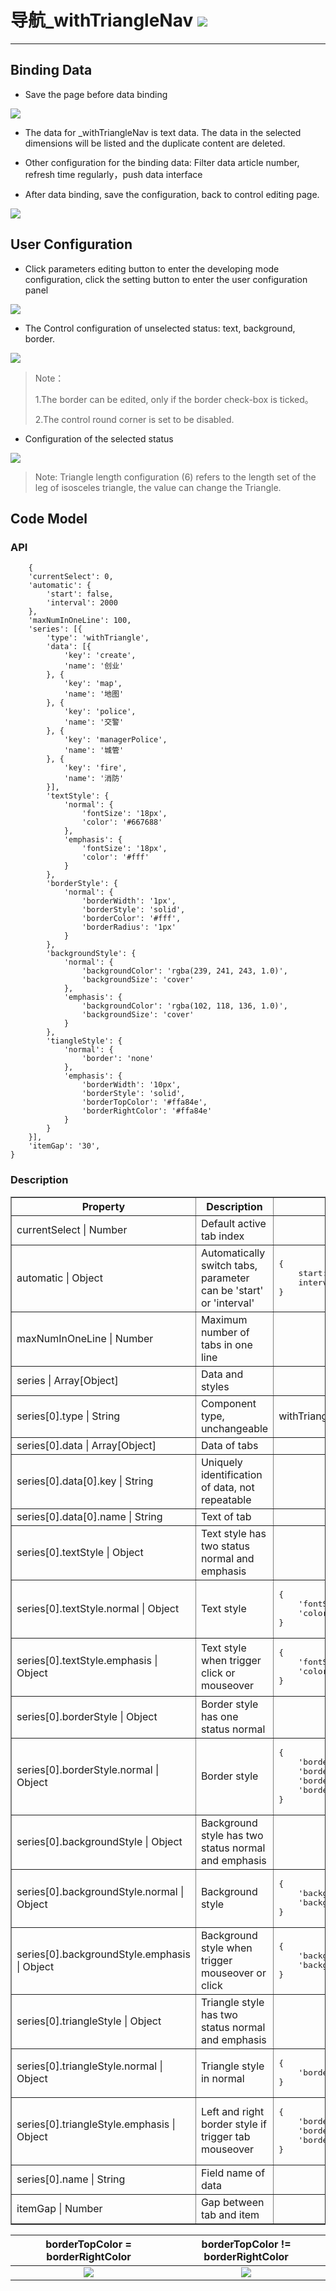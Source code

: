 # 导航\_withTriangleNav ![](/assets/withTriangleNav.png)

---

## Binding Data 

* Save the page before data binding

![](/assets/withTriangleNav01.png)

* The data for _withTriangleNav is text data. The data in the selected dimensions will be listed and the duplicate content are deleted.

* Other configuration for the binding data: Filter data article number, refresh time regularly，push data interface

* After data binding, save the configuration, back to control editing page.

![](/assets/withTriangleNav02.png)

## User Configuration

* Click parameters editing button to enter the developing mode configuration, click the setting button to enter the user configuration panel

![](/assets/withTriangleNav03.png)

* The Control configuration of unselected status: text, background, border.

![](/assets/withTriangleNav04.png)

> Note：
>
> 1.The border can be edited, only if the border check-box is ticked。
>
> 2.The control round corner is set to be disabled.

* Configuration of the selected status

![](/assets/withTriangleNav05.png)

> Note: Triangle length configuration (6) refers to the length set of the leg of isosceles triangle, the value can change the Triangle.


## Code Model

### API

```
	{
    'currentSelect': 0,
    'automatic': {
        'start': false,
        'interval': 2000
    },
    'maxNumInOneLine': 100,
    'series': [{
        'type': 'withTriangle',
        'data': [{
            'key': 'create',
            'name': '创业'
        }, {
            'key': 'map',
            'name': '地图'
        }, {
            'key': 'police',
            'name': '交警'
        }, {
            'key': 'managerPolice',
            'name': '城管'
        }, {
            'key': 'fire',
            'name': '消防'
        }],
        'textStyle': {
            'normal': {
                'fontSize': '18px',
                'color': '#667688'
            },
            'emphasis': {
                'fontSize': '18px',
                'color': '#fff'
            }
        },
        'borderStyle': {
            'normal': {
                'borderWidth': '1px',
                'borderStyle': 'solid',
                'borderColor': '#fff',
                'borderRadius': '1px'
            }
        },
        'backgroundStyle': {
            'normal': {
                'backgroundColor': 'rgba(239, 241, 243, 1.0)',
                'backgroundSize': 'cover'
            },
            'emphasis': {
                'backgroundColor': 'rgba(102, 118, 136, 1.0)',
                'backgroundSize': 'cover'
            }
        },
        'tiangleStyle': {
            'normal': {
                'border': 'none'
            },
            'emphasis': {
                'borderWidth': '10px',
                'borderStyle': 'solid',
                'borderTopColor': '#ffa84e',
                'borderRightColor': '#ffa84e'
            }
        }
    }],
    'itemGap': '30',
}
```

### Description
<table border="1">
    <tr>
        <th width="15%"> Property </th>
        <th width="50%"> Description </th>
        <th> Value </th>
    </tr>
    <tr>
        <td>currentSelect | Number</td>
        <td>Default active tab index </td>
        <td></td>
    </tr>
    <tr>
        <td>automatic | Object</td>
        <td>Automatically switch tabs, parameter can be 'start' or 'interval'</td>
        <td><pre>{
	start: true,
	interval: 2000
}</pre>
    </td>
    </tr>
    <tr>
        <td>maxNumInOneLine | Number</td>
        <td>Maximum number of tabs in one line</td>
        <td></td>
    </tr>
    <tr>
        <td>series | Array[Object]</td>
        <td>Data and styles	</td>
        <td></td>
    </tr>
    <tr>
        <td>series[0].type | String</td>
        <td>Component type, unchangeable</td>
        <td>withTriangle</td>
    </tr>
    <tr>
        <td>series[0].data | Array[Object]</td>
        <td>Data of tabs</td>
        <td></td>
    </tr>
    <tr>
        <td>series[0].data[0].key | String</td>
        <td>Uniquely identification of data, not repeatable</td>
        <td></td>
    </tr>
    <tr>
        <td>series[0].data[0].name | String</td>
        <td>Text of tab</td>
        <td></td>
    </tr>
    <tr>
        <td>series[0].textStyle | Object</td>
        <td>Text style has two status normal and emphasis</td>
        <td></td>
    </tr>
    <tr>
        <td>series[0].textStyle.normal | Object</td>
        <td>Text style</td>
        <td><pre>{
	'fontSize': '18px',
	'color': '#667688'
}</pre></td>
    </tr>
    <tr>
        <td>series[0].textStyle.emphasis | Object</td>
        <td>Text style when trigger click or mouseover</td>
        <td><pre>{
	'fontSize': '18px',
	'color': '#fff'
}</pre></td>
    </tr>
    <tr>
        <td>series[0].borderStyle | Object</td>
        <td>Border style has one status normal</td>
        <td></td>
    </tr>
    <tr>
        <td>series[0].borderStyle.normal | Object</td>
        <td>Border style</td>
        <td><pre>{
	'borderWidth': '1px',
	'borderStyle': '#solid',
	'borderColor': '#fff',
	'borderRadius': '1px'
}</pre></td>
    </tr>
    <tr>
        <td>series[0].backgroundStyle | Object</td>
        <td>Background style has two status normal and emphasis </td>
        <td></td>
    </tr>
    <tr>
        <td>series[0].backgroundStyle.normal | Object</td>
        <td>Background style</td>
        <td><pre>{
	'backgroundColor': 'rgba(239, 241, 243, 1.0)',
	'backgroundSize': 'cover'
}</pre></td>
    </tr>
    <tr>
        <td>series[0].backgroundStyle.emphasis | Object</td>
        <td>Background style when trigger mouseover or click</td>
        <td><pre>{
	'backgroundColor': 'rgba(239, 241, 243, 1.0)',
	'backgroundSize': 'cover'
}</pre></td>
    </tr>
    <tr>
        <td>series[0].triangleStyle | Object</td>
        <td>Triangle style has two status normal and emphasis </td>
        <td></td>
    </tr>
    <tr>
        <td>series[0].triangleStyle.normal | Object</td>
        <td>Triangle style in normal </td>
        <td><pre>{
	'border': 'none'
}</pre></td>
    </tr>
    <tr>
        <td>series[0].triangleStyle.emphasis | Object</td>
        <td> Left and right border style if trigger tab mouseover </td>
        <td><pre>{
	'borderWidth': '10px',
	'borderTopColor': '#ffa84e',
	'borderRightColor': '#ffa84e'
}</pre></td>
    </tr>
    <tr>
        <td>series[0].name | String</td>
        <td>	Field name of data</td>
        <td></td>
    </tr>
    <tr>
        <td>itemGap | Number</td>
        <td>Gap between tab and item</td>
        <td></td>
    </tr>
</table>



| borderTopColor = borderRightColor | borderTopColor != borderRightColor|
| :---: | :---: |
| ![](/assets/withTriangleNav_icon1.png) | ![](/assets/withTriangleNav_icon2.png) |



